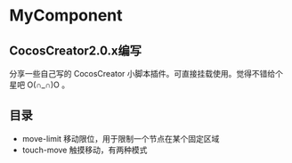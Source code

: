 # MyComponent
## CocosCreator2.0.x编写
 分享一些自己写的 CocosCreator 小脚本插件。可直接挂载使用。觉得不错给个星吧 O(∩_∩)O 。
## 目录
- move-limit 移动限位，用于限制一个节点在某个固定区域
- touch-move 触摸移动，有两种模式
